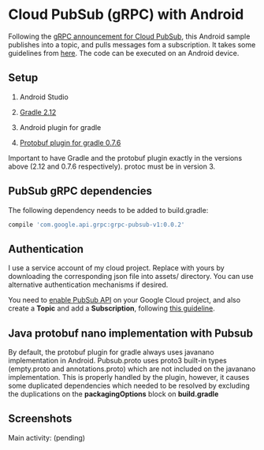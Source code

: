 # Cloud PubSub (gRPC) with Android #

Following the [gRPC announcement for Cloud PubSub](https://cloud.google.com/blog/big-data/2016/03/announcing-grpc-alpha-for-google-cloud-pubsub), 
this Android sample publishes into a topic, and pulls messages fom a subscription.
It takes some guidelines from [here](https://cloud.google.com/pubsub/grpc-java).
The code can be executed on an Android device.


## Setup

1) Android Studio

2) [Gradle 2.12](http://gradle.org/gradle-download/)

3) Android plugin for gradle

4) [Protobuf plugin for gradle 0.7.6](https://github.com/google/protobuf-gradle-plugin/tree/v0.7.6)

Important to have Gradle and the protobuf plugin exactly in the versions above (2.12 and 0.7.6 respectively).
protoc must be in version 3.

## PubSub gRPC dependencies

The following dependency needs to be added to build.gradle:

```groovy  
compile 'com.google.api.grpc:grpc-pubsub-v1:0.0.2'
```


## Authentication

I use a service account of my cloud project. Replace with yours by downloading the corresponding json file
into assets/ directory. You can use alternative authentication mechanisms if desired.

You need to [enable PubSub API](https://cloud.google.com/pubsub/prereqs) on your Google Cloud project, and also create a **Topic** and add a **Subscription**, following [this guideline](https://cloud.google.com/pubsub/quickstart-console).


## Java protobuf nano implementation with Pubsub

By default, the protobuf plugin for gradle always uses javanano implementation in Android.
Pubsub.proto uses proto3 built-in types (empty.proto and annotations.proto) which are not included
on the javanano implementation. This is properly handled by the plugin, however, it causes some duplicated dependencies which needed to be resolved by excluding the duplications on the **packagingOptions** block on **build.gradle**

## Screenshots

Main activity: (pending)
